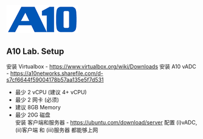 ![](/Images/A10-NewLogos-Blue-NoReg-RGB-50.png)
---

## A10 Lab. Setup
安装 Virtualbox - https://www.virtualbox.org/wiki/Downloads
安装 A10 vADC - https://a10networks.sharefile.com/d-s7cf6644f59004178b57aa135e5f7d531
  + 最少 2 vCPU (建议 4+ vCPU)
  + 最少 2 网卡 (必须)
  + 建议 8GB Memory
  + 最少 20G 磁盘   
安装 客户端和服务器 - https://ubuntu.com/download/server
配置 (i)vADC, (ii)客户端 和 (iii)服务器 都能够上网

